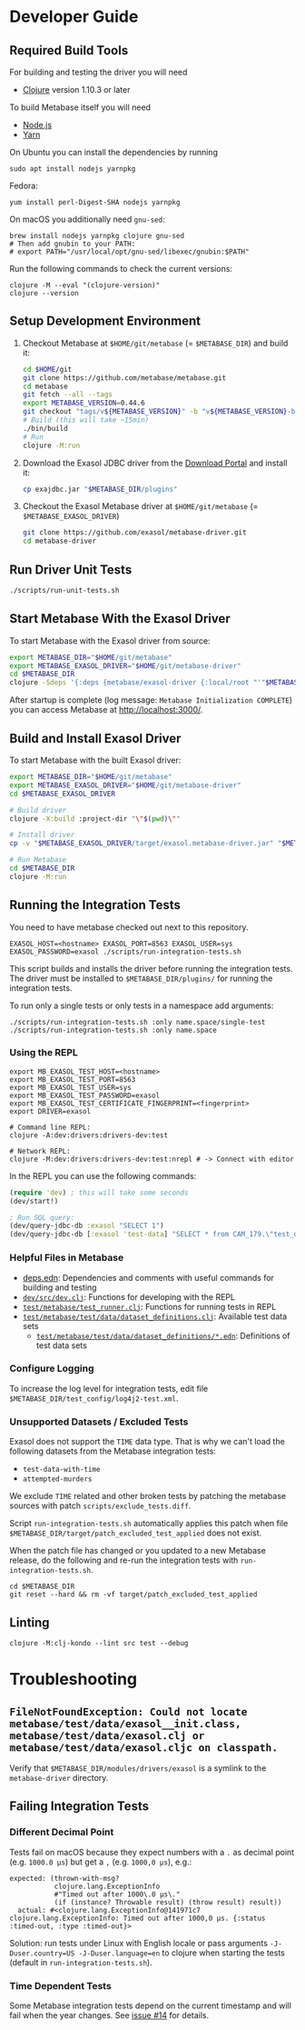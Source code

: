 # Developer Guide

## Required Build Tools

For building and testing the driver you will need
* [Clojure](https://clojure.org/) version 1.10.3 or later

To build Metabase itself you will need
* [Node.js](https://nodejs.org/en/)
* [Yarn](https://yarnpkg.com/)

On Ubuntu you can install the dependencies by running

```shell
sudo apt install nodejs yarnpkg
```

Fedora:

```shell
yum install perl-Digest-SHA nodejs yarnpkg
```

On macOS you additionally need `gnu-sed`:

```shell
brew install nodejs yarnpkg clojure gnu-sed
# Then add gnubin to your PATH:
# export PATH="/usr/local/opt/gnu-sed/libexec/gnubin:$PATH"
```

Run the following commands to check the current versions:

```shell
clojure -M --eval "(clojure-version)"
clojure --version
```

## Setup Development Environment

1. Checkout Metabase at `$HOME/git/metabase` (= `$METABASE_DIR`) and build it:

    ```bash
    cd $HOME/git
    git clone https://github.com/metabase/metabase.git
    cd metabase
    git fetch --all --tags
    export METABASE_VERSION=0.44.6
    git checkout "tags/v${METABASE_VERSION}" -b "v${METABASE_VERSION}-branch"
    # Build (this will take ~15min)
    ./bin/build
    # Run
    clojure -M:run
    ```

2. Download the Exasol JDBC driver from the [Download Portal](https://www.exasol.com/portal/display/DOWNLOAD/) and install it:

    ```bash
    cp exajdbc.jar "$METABASE_DIR/plugins"
    ```

3. Checkout the Exasol Metabase driver at `$HOME/git/metabase` (= `$METABASE_EXASOL_DRIVER`)

    ```bash
    git clone https://github.com/exasol/metabase-driver.git
    cd metabase-driver
    ```

## Run Driver Unit Tests

```bash
./scripts/run-unit-tests.sh
```

## Start Metabase With the Exasol Driver

To start Metabase with the Exasol driver from source:

```bash
export METABASE_DIR="$HOME/git/metabase"
export METABASE_EXASOL_DRIVER="$HOME/git/metabase-driver"
cd $METABASE_DIR
clojure -Sdeps '{:deps {metabase/exasol-driver {:local/root "'"$METABASE_EXASOL_DRIVER"'"}}}' -J-Dmb.dev.additional.driver.manifest.paths=$METABASE_EXASOL_DRIVER/resources/metabase-plugin.yaml -M:run
```

<!-- markdown-link-check-disable-next-line -->
After startup is complete (log message: `Metabase Initialization COMPLETE`) you can access Metabase at [http://localhost:3000/](http://localhost:3000/).

## Build and Install Exasol Driver

To start Metabase with the built Exasol driver:

```bash
export METABASE_DIR="$HOME/git/metabase"
export METABASE_EXASOL_DRIVER="$HOME/git/metabase-driver"
cd $METABASE_EXASOL_DRIVER

# Build driver
clojure -X:build :project-dir "\"$(pwd)\""

# Install driver
cp -v "$METABASE_EXASOL_DRIVER/target/exasol.metabase-driver.jar" "$METABASE_DIR/plugins/"

# Run Metabase
cd $METABASE_DIR
clojure -M:run
```

## Running the Integration Tests

You need to have metabase checked out next to this repository.

```shell
EXASOL_HOST=<hostname> EXASOL_PORT=8563 EXASOL_USER=sys EXASOL_PASSWORD=exasol ./scripts/run-integration-tests.sh
```

This script builds and installs the driver before running the integration tests. The driver must be installed to `$METABASE_DIR/plugins/` for running the integration tests.

To run only a single tests or only tests in a namespace add arguments:

```shell
./scripts/run-integration-tests.sh :only name.space/single-test
./scripts/run-integration-tests.sh :only name.space
```

### Using the REPL

```shell
export MB_EXASOL_TEST_HOST=<hostname>
export MB_EXASOL_TEST_PORT=8563
export MB_EXASOL_TEST_USER=sys
export MB_EXASOL_TEST_PASSWORD=exasol
export MB_EXASOL_TEST_CERTIFICATE_FINGERPRINT=<fingerprint>
export DRIVER=exasol

# Command line REPL:
clojure -A:dev:drivers:drivers-dev:test

# Network REPL:
clojure -M:dev:drivers:drivers-dev:test:nrepl # -> Connect with editor
```

In the REPL you can use the following commands:

```clojure
(require 'dev) ; this will take some seconds
(dev/start!)

; Run SQL query:
(dev/query-jdbc-db :exasol "SELECT 1")
(dev/query-jdbc-db [:exasol 'test-data] "SELECT * from CAM_179.\"test_data_users\"")
```

### Helpful Files in Metabase

* [deps.edn](https://github.com/metabase/metabase/blob/master/deps.edn): Dependencies and comments with useful commands for building and testing
* [`dev/src/dev.clj`](https://github.com/metabase/metabase/blob/master/dev/src/dev.clj): Functions for developing with the REPL
* [`test/metabase/test_runner.clj`](https://github.com/metabase/metabase/blob/master/test/metabase/test_runner.clj): Functions for running tests in REPL
* [`test/metabase/test/data/dataset_definitions.clj`](https://github.com/metabase/metabase/blob/master/test/metabase/test/data/dataset_definitions.clj): Available test data sets
  * [`test/metabase/test/data/dataset_definitions/*.edn`](https://github.com/metabase/metabase/tree/master/test/metabase/test/data/dataset_definitions): Definitions of test data sets

### Configure Logging

To increase the log level for integration tests, edit file `$METABASE_DIR/test_config/log4j2-test.xml`.

### Unsupported Datasets / Excluded Tests

Exasol does not support the `TIME` data type. That is why we can't load the following datasets from the Metabase integration tests:

* `test-data-with-time`
* `attempted-murders`

We exclude `TIME` related and other broken tests by patching the metabase sources with patch `scripts/exclude_tests.diff`.

Script `run-integration-tests.sh` automatically applies this patch when file `$METABASE_DIR/target/patch_excluded_test_applied` does not exist.

When the patch file has changed or you updated to a new Metabase release, do the following and re-run the integration tests with `run-integration-tests.sh`.

```shell
cd $METABASE_DIR
git reset --hard && rm -vf target/patch_excluded_test_applied
```
## Linting

```shell
clojure -M:clj-kondo --lint src test --debug
```

# Troubleshooting

## `FileNotFoundException: Could not locate metabase/test/data/exasol__init.class, metabase/test/data/exasol.clj or metabase/test/data/exasol.cljc on classpath.`

Verify that `$METABASE_DIR/modules/drivers/exasol` is a symlink to the `metabase-driver` directory.

## Failing Integration Tests

### Different Decimal Point

Tests fail on macOS because they expect numbers with a `.` as decimal point (e.g. `1000.0 µs`) but get a `,` (e.g. `1000,0 µs`), e.g.:

```
expected: (thrown-with-msg?
           clojure.lang.ExceptionInfo
           #"Timed out after 1000\.0 µs\."
           (if (instance? Throwable result) (throw result) result))
  actual: #<clojure.lang.ExceptionInfo@141971c7 clojure.lang.ExceptionInfo: Timed out after 1000,0 µs. {:status :timed-out, :type :timed-out}>
```

Solution: run tests under Linux with English locale or pass arguments `-J-Duser.country=US -J-Duser.language=en` to clojure when starting the tests (default in `run-integration-tests.sh`).

### Time Dependent Tests

Some Metabase integration tests depend on the current timestamp and will fail when the year changes. See [issue #14](https://github.com/exasol/metabase-driver/issues/14) for details.
